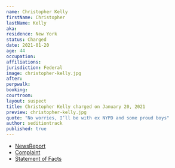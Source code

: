 ```yaml
---
name: Christopher Kelly
firstName: Christopher
lastName: Kelly
aka:
residence: New York
status: Charged
date: 2021-01-20
age: 44
occupation:
affiliations:
jurisdiction: Federal
image: christopher-kelly.jpg
after:
perpwalk:
booking:
courtroom:
layout: suspect
title: Christopher Kelly charged on January 20, 2021
preview: christopher-kelly.jpg
quote: "No worries, I’ll be with ex NYPD and some proud boys"
author: seditiontrack
published: true
---
```


- [NewsReport](https://www.nydailynews.com/new-york/ny-retired-nypd-brother-capitol-riot-charges-20210121-qnobfub6n5d6vexmco7jhktxem-story.html)
- [Complaint](https://www.justice.gov/opa/page/file/1362961/download)
- [Statement of Facts](https://www.justice.gov/opa/page/file/1362961/download)

